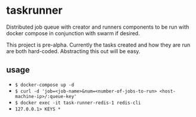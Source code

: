 # taskrunner

Distributed job queue with creator and runners components to be run with docker compose in conjunction with swarm if desired.

This project is pre-alpha. Currently the tasks created and how they are run are both hard-coded. Abstracting this out will be easy.

## usage

* `$ docker-compose up -d`
* `$ curl -d 'job=<job-name>&num=<number-of-jobs-to-run> <host-machine-ip>/:queue-key'`
* `$ docker exec -it task-runner-redis-1 redis-cli`
* `127.0.0.1> KEYS *`
